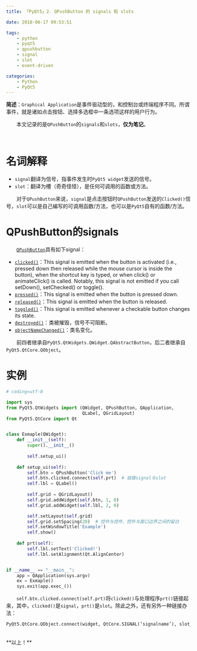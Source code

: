 ```yaml
---
title: 「PyQt5」2. QPushButton 的 signals 和 slots

date: 2018-06-17 09:53:51

tags:
    - python
    - pyqt5
    - qpushbutton
    - signal
    - slot
    - event-driven

categories:
    - Python
    - PyQt5
---
```


**简述**：`Graphical Application`是事件驱动型的，和控制台或终端程序不同。所谓事件，就是诸如点击按钮、选择多选框中一条选项这样的用户行为。

　　本文记录的是`QPushButton`的`signals`和`slots`，**仅为笔记**。

<!-- more -->
<br />

# 名词解释
- `signal`翻译为信号，指事件发生时`PyQt5 widget`发送的信号。
- `slot`：翻译为槽（奇奇怪怪），是任何可调用的函数或方法。

　　对于`QPushButton`来说，`signal`是点击按钮时`QPushButton`发送的`Clicked()`信号，`slot`可以是自己编写的可调用函数/方法，也可以是`PyQt5`自有的函数/方法。

# QPushButton的signals
　　[`QPushButton`](https://doc.qt.io/qtforpython/PySide2/QtWidgets/QPushButton.html?highlight=qpushbutton)具有如下signal：
- [`clicked()`](https://doc.qt.io/qtforpython/PySide2/QtWidgets/QAbstractButton.html#PySide2.QtWidgets.PySide2.QtWidgets.QAbstractButton.clicked)：This signal is emitted when the button is activated (i.e., pressed down then released while the mouse cursor is inside the button), when the shortcut key is typed, or when click() or animateClick() is called. Notably, this signal is not emitted if you call setDown(), setChecked() or toggle().
- [`pressed()`](https://doc.qt.io/qtforpython/PySide2/QtWidgets/QAbstractButton.html#PySide2.QtWidgets.PySide2.QtWidgets.QAbstractButton.pressed)：This signal is emitted when the button is pressed down.
- [`released()`](https://doc.qt.io/qtforpython/PySide2/QtWidgets/QAbstractButton.html#PySide2.QtWidgets.PySide2.QtWidgets.QAbstractButton.released)：This signal is emitted when the button is released.
- [`toggled()`](https://doc.qt.io/qtforpython/PySide2/QtWidgets/QAbstractButton.html#PySide2.QtWidgets.PySide2.QtWidgets.QAbstractButton.toggled)：This signal is emitted whenever a checkable button changes its state. 
- [`destroyed()`](https://doc.qt.io/qtforpython/PySide2/QtCore/QObject.html#PySide2.QtCore.PySide2.QtCore.QObject.destroyed)：类被摧毁，信号不可阻断。
- [`objectNameChanged()`](https://doc.qt.io/qt-5/qobject.html#objectNameChanged)：类名变化。

　　前四者继承自`PyQt5.QtWidgets.QWidget.QAbstractButton`，后二者继承自`PyQt5.QtCore.QObject`。

# 实例
```Python
# coding=utf-8

import sys
from PyQt5.QtWidgets import (QWidget, QPushButton, QApplication,
                             QLabel, QGridLayout)
from PyQt5.QtCore import Qt


class Exmaple(QWidget):
    def __init__(self):
        super().__init__()
        
        self.setup_ui()
    
    def setup_ui(self):
        self.btn = QPushButton('Click me')
        self.btn.clicked.connect(self.prt)  # 链接signal与slot
        self.lbl = QLabel()
        
        self.grid = QGridLayout()
        self.grid.addWidget(self.btn, 1, 0)
        self.grid.addWidget(self.lbl, 2, 0)

        self.setLayout(self.grid)
        self.grid.setSpacing(20)  # 控件与控件、控件与窗口边界之间的留白
        self.setWindowTitle('Example')
        self.show()
    
    def prt(self):
        self.lbl.setText('Clicked!')
        self.lbl.setAlignment(Qt.AlignCenter)


if __name__ == "__main__":
    app = QApplication(sys.argv)
    ex = Exmaple()
    sys.exit(app.exec_())
```

　　`self.btn.clicked.connect(self.prt)`将`clicked()`与处理程序`prt()`链接起来，其中，`clicked()`是`signal`，`prt()`是`slot`。除此之外，还有另外一种链接办法：

```python
PyQt5.QtCore.QObject.connect(widget, QtCore.SIGNAL(‘signalname’), slot_function)
```

<br />
**以上！**
<br />








